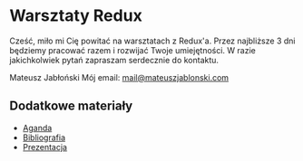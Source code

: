 # Warsztaty Redux

Cześć, miło mi Cię powitać na warsztatach z Redux'a. Przez najbliższe 3 dni będziemy pracować razem i rozwijać Twoje umiejętności. W razie jakichkolwiek pytań zapraszam serdecznie do kontaktu.

Mateusz Jabłoński
Mój email: mail@mateuszjablonski.com

## Dodatkowe materiały

- [Aganda](./materials/agenda.md)
- [Bibliografia](./materials/bibliography.md)
- [Prezentacja](./materials/presentation.pdf)
